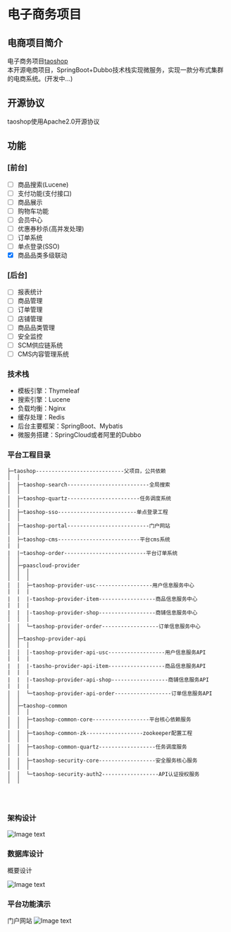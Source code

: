 ﻿# 电子商务项目
## 电商项目简介
电子商务项目[taoshop](https://github.com/u014427391/taoshop)</br>
本开源电商项目，SpringBoot+Dubbo技术栈实现微服务，实现一款分布式集群的电商系统。(开发中...)

## 开源协议
taoshop使用Apache2.0开源协议

## 功能
### [前台]
- [ ] 商品搜索(Lucene)
- [ ] 支付功能(支付接口)
- [ ] 商品展示
- [ ] 购物车功能
- [ ] 会员中心
- [ ] 优惠券秒杀(高并发处理)
- [ ] 订单系统
- [ ] 单点登录(SSO)
- [x] 商品品类多级联动

### [后台]
- [ ] 报表统计
- [ ] 商品管理
- [ ] 订单管理
- [ ] 店铺管理
- [ ] 商品品类管理
- [ ] 安全监控
- [ ] SCM供应链系统
- [ ] CMS内容管理系统

### 技术栈
* 模板引擎：Thymeleaf
* 搜索引擎：Lucene
* 负载均衡：Nginx
* 缓存处理：Redis
* 后台主要框架：SpringBoot、Mybatis
* 微服务搭建：SpringCloud或者阿里的Dubbo
### 平台工程目录

```
├─taoshop----------------------------父项目，公共依赖
│  │
│  ├─taoshop-search--------------------------全局搜索
│  │
│  ├─taoshop-quartz-----------------------任务调度系统
│  │
│  ├─taoshop-sso-------------------------单点登录工程
│  │
│  ├─taoshop-portal--------------------------门户网站
│  │
│  ├─taoshop-cms--------------------------平台cms系统
|  |
|  |─taoshop-order--------------------------平台订单系统
│  │
│  ├─paascloud-provider
│  │  │
│  │  │
│  │  ├─taoshop-provider-usc------------------用户信息服务中心
|  |  |
|  |  |-taoshop-provider-item------------------商品信息服务中心
|  |  |
|  |  |-taoshop-provider-shop------------------商铺信息服务中心
│  │  │
│  │  └─taoshop-provider-order------------------订单信息服务中心
│  │
│  ├─taoshop-provider-api
│  │  │
│  │  │-taoshop-provider-api-usc------------------用户信息服务API
|  |  |
|  |  |-taosho-provider-api-item------------------商品信息服务API
|  |  |
|  |  |-taoshop-provider-api-shop------------------商铺信息服务API
|  |  |
│  │  └─taoshop-provider-api-order------------------订单信息服务API
│  │
│  ├─taoshop-common
│  │  │
│  │  ├─taoshop-common-core------------------平台核心依赖服务
│  │  │
│  │  ├─taoshop-common-zk------------------zookeeper配置工程
│  │  │
│  │  ├─taoshop-common-quartz------------------任务调度服务
│  │  │
│  │  ├─taoshop-security-core------------------安全服务核心服务
│  │  │
│  │  └─taoshop-security-auth2------------------API认证授权服务
│  │




```



### 架构设计

![Image text](https://github.com/u014427391/taoshop/raw/master/screenshot/架构图20180409.png)

### 数据库设计
概要设计

![Image text](https://github.com/u014427391/taoshop/raw/master/screenshot/数据库设计.png)

### 平台功能演示
门户网站
![Image text](https://github.com/u014427391/taoshop/raw/master/screenshot/门户平台.png)



